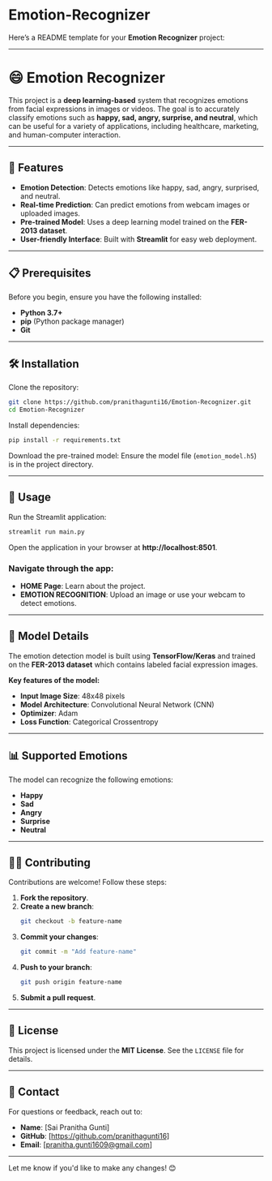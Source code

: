# Emotion-Recognizer
Here’s a README template for your **Emotion Recognizer** project:

---

# 😄 **Emotion Recognizer**  

This project is a **deep learning-based** system that recognizes emotions from facial expressions in images or videos. The goal is to accurately classify emotions such as **happy, sad, angry, surprise, and neutral**, which can be useful for a variety of applications, including healthcare, marketing, and human-computer interaction.

---

## 📖 Features

- **Emotion Detection**: Detects emotions like happy, sad, angry, surprised, and neutral.
- **Real-time Prediction**: Can predict emotions from webcam images or uploaded images.
- **Pre-trained Model**: Uses a deep learning model trained on the **FER-2013 dataset**.
- **User-friendly Interface**: Built with **Streamlit** for easy web deployment.

---

## 📋 Prerequisites

Before you begin, ensure you have the following installed:

- **Python 3.7+**
- **pip** (Python package manager)
- **Git**

---

## 🛠 Installation

Clone the repository:
```sh
git clone https://github.com/pranithagunti16/Emotion-Recognizer.git
cd Emotion-Recognizer
```

Install dependencies:
```sh
pip install -r requirements.txt
```

Download the pre-trained model:
Ensure the model file (`emotion_model.h5`) is in the project directory.

---

## 🚀 Usage

Run the Streamlit application:
```sh
streamlit run main.py
```

Open the application in your browser at **http://localhost:8501**.

### Navigate through the app:
- **HOME Page**: Learn about the project.
- **EMOTION RECOGNITION**: Upload an image or use your webcam to detect emotions.

---

## 🧠 Model Details

The emotion detection model is built using **TensorFlow/Keras** and trained on the **FER-2013 dataset** which contains labeled facial expression images.

**Key features of the model:**
- **Input Image Size**: 48x48 pixels
- **Model Architecture**: Convolutional Neural Network (CNN)
- **Optimizer**: Adam
- **Loss Function**: Categorical Crossentropy

---

## 📊 Supported Emotions

The model can recognize the following emotions:
- **Happy**
- **Sad**
- **Angry**
- **Surprise**
- **Neutral**

---

## 👨‍💻 Contributing

Contributions are welcome! Follow these steps:

1. **Fork the repository**.
2. **Create a new branch**:
   ```sh
   git checkout -b feature-name
   ```
3. **Commit your changes**:
   ```sh
   git commit -m "Add feature-name"
   ```
4. **Push to your branch**:
   ```sh
   git push origin feature-name
   ```
5. **Submit a pull request**.

---

## 📜 License

This project is licensed under the **MIT License**. See the `LICENSE` file for details.

---

## 📧 Contact

For questions or feedback, reach out to:

- **Name**: [Sai Pranitha Gunti]
- **GitHub**: [https://github.com/pranithagunti16]
- **Email**: [pranitha.gunti1609@gmail.com]

---

Let me know if you'd like to make any changes! 😊
